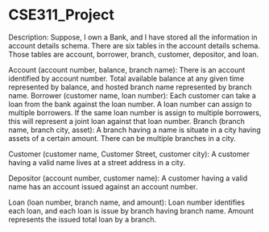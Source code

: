 # CSE311_Project

Description:
Suppose, I own a Bank, and I have stored all the information in account details schema. There are six tables in the account details schema. Those tables are account, borrower, branch, customer, depositor, and loan.


Account (account number, balance, branch name):
There is an account identified by account number. Total available balance at any given time represented by balance, and hosted branch name represented by branch name.
Borrower (customer name, loan number):
Each customer can take a loan from the bank against the loan number. A loan number can assign to multiple borrowers. If the same loan number is assign to multiple borrowers, this will represent a joint loan against that loan number.
Branch (branch name, branch city, asset):
A branch having a name is situate in a city having assets of a certain amount. There can be multiple branches in a city.


Customer (customer name, Customer Street, customer city):
A customer having a valid name lives at a street address in a city.


Depositor (account number, customer name):
A customer having a valid name has an account issued against an account number.


Loan (loan number, branch name, and amount):
Loan number identifies each loan, and each loan is issue by branch having branch name. Amount represents the issued total loan by a branch.
